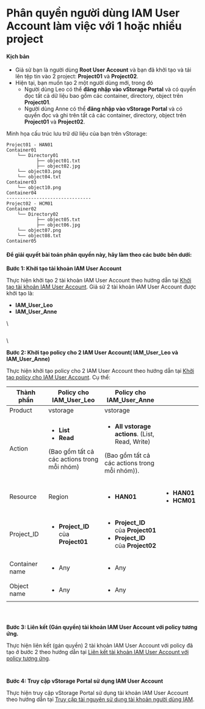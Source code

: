 # Phân quyền người dùng IAM User Account làm việc với 1 hoặc nhiều project

#### Kịch bản <a href="#phanquyennguoidungiamuseraccountlamviecvoi1hoacnhieuproject-kichban" id="phanquyennguoidungiamuseraccountlamviecvoi1hoacnhieuproject-kichban"></a>

* Giả sử bạn là người dùng **Root User Account** và bạn đã khởi tạo và tải lên tệp tin vào 2 project: **Project01** và **Project02**.
* Hiện tại, bạn muốn tạo 2 một người dùng mới, trong đó
  * Người dùng Leo có thể **đăng nhập vào vStorage Portal** và có quyền đọc tất cả dữ liệu bao gồm các container, directory, object trên **Project01**.
  * Người dùng Anne có thể **đăng nhập vào vStorage Portal** và có quyền đọc và ghi trên tất cả các container, directory, object trên **Project01** và **Project02**.

Minh họa cấu trúc lưu trữ dữ liệu của bạn trên vStorage:

```
Project01 - HAN01            
Container01                                          
    └── Directory01                                            
           ├── object01.txt                                
           ├── object02.jpg
    └── object03.png
    └── object04.txt
Container03
    └── object10.png
Container04
-------------------------------
Project02 - HCM01          
Container02
    └── Directory02                                            
           ├── object05.txt                                
           ├── object06.jpg
    └── object07.png
    └── object08.txt
Container05
```

#### Để giải quyết bài toán phân quyền này, hãy làm theo các bước bên dưới: <a href="#phanquyennguoidungiamuseraccountlamviecvoi1hoacnhieuproject-degiaiquyetbaitoanphanquyennay-haylamthe" id="phanquyennguoidungiamuseraccountlamviecvoi1hoacnhieuproject-degiaiquyetbaitoanphanquyennay-haylamthe"></a>

**Bước 1: Khởi tạo tài khoản IAM User Account**

Thực hiện khởi tạo 2 tài khoản IAM User Account theo hướng dẫn tại [Khởi tạo tài khoản IAM User Account](../../quan-ly-truy-cap/quan-ly-tai-khoan-truy-cap-vstorage/tai-khoan-nguoi-dung-iam/khoi-tao-tai-khoan-iam-user-account.md). Giả sử 2 tài khoản IAM User Account được khởi tạo là:

* **IAM\_User\_Leo**
* **IAM\_User\_Anne**

\


<figure><img src="https://docs.vngcloud.vn/download/attachments/64554004/image2023-9-19_10-59-55.png?version=1&#x26;modificationDate=1695095996000&#x26;api=v2" alt=""><figcaption></figcaption></figure>

\


**Bước 2: Khởi tạo policy cho 2 IAM User Account( IAM\_User\_Leo và IAM\_User\_Anne)**

Thực hiện khởi tạo policy cho 2 IAM User Account theo hướng dẫn tại [Khởi tạo policy cho IAM User Account](../../quan-ly-truy-cap/quan-ly-tai-khoan-truy-cap-vstorage/tai-khoan-nguoi-dung-iam/khoi-tao-policy-cho-iam-user-account.md). Cụ thể:

<table><thead><tr><th width="149">Thành phần</th><th width="260">Policy cho IAM_User_Leo</th><th width="215">Policy cho IAM_User_Anne</th><th></th></tr></thead><tbody><tr><td>Product</td><td>vstorage</td><td>vstorage</td><td></td></tr><tr><td>Action</td><td><ul><li><strong>List</strong></li><li><strong>Read</strong></li></ul><p>(Bao gồm tất cả các actions trong mỗi nhóm)</p></td><td><ul><li><strong>All vstorage actions</strong>. (List, Read, Write)</li></ul><p>(Bao gồm tất cả các actions trong mỗi nhóm)).</p></td><td></td></tr><tr><td>Resource</td><td>Region</td><td><ul><li><strong>HAN01</strong></li></ul></td><td><ul><li><strong>HAN01</strong></li><li><strong>HCM01</strong></li></ul></td></tr><tr><td>Project_ID</td><td><ul><li><strong>Project_ID</strong> của <strong>Project01</strong></li></ul></td><td><ul><li><strong>Project_ID</strong> của <strong>Project01</strong></li><li><strong>Project_ID</strong> của <strong>Project02</strong></li></ul></td><td></td></tr><tr><td>Container name</td><td><ul><li>Any</li></ul></td><td><ul><li>Any</li></ul></td><td></td></tr><tr><td>Object name</td><td><ul><li>Any</li></ul></td><td><ul><li>Any</li></ul></td><td></td></tr></tbody></table>

<figure><img src="https://docs.vngcloud.vn/download/attachments/64554004/image2023-10-9_10-24-26.png?version=1&#x26;modificationDate=1696821867000&#x26;api=v2" alt=""><figcaption></figcaption></figure>



<figure><img src="https://docs.vngcloud.vn/download/attachments/64554004/image2023-10-9_10-24-48.png?version=1&#x26;modificationDate=1696821890000&#x26;api=v2" alt=""><figcaption></figcaption></figure>



<figure><img src="https://docs.vngcloud.vn/download/attachments/64554004/image2023-10-9_10-28-46.png?version=1&#x26;modificationDate=1696822127000&#x26;api=v2" alt=""><figcaption></figcaption></figure>



**Bước 3: Liên kết (Gán quyền) tài khoản IAM User Account với policy tương ứng.**

Thực hiện liên kết (gán quyền) 2 tài khoản IAM User Account với policy đã tạo ở bước 2 theo hướng dẫn tại [Liên kết tài khoản IAM User Account với policy tương ứng](https://docs.vngcloud.vn/pages/viewpage.action?pageId=59804818).&#x20;

<figure><img src="https://docs.vngcloud.vn/download/attachments/64554004/image2023-10-9_10-34-15.png?version=1&#x26;modificationDate=1696822457000&#x26;api=v2" alt=""><figcaption></figcaption></figure>



<figure><img src="https://docs.vngcloud.vn/download/attachments/64554004/image2023-10-9_10-34-34.png?version=1&#x26;modificationDate=1696822475000&#x26;api=v2" alt=""><figcaption></figcaption></figure>



**Bước 4: Truy cập vStorage Portal sử dụng IAM User Account**

Thực hiện truy cập vStorage Portal sử dụng tài khoản IAM User Account theo hướng dẫn tại [Truy cập tài nguyên sử dụng tài khoản người dùng IAM](../../quan-ly-truy-cap/quan-ly-truy-cap-tai-nguyen-vstorage/truy-cap-tai-nguyen-su-dung-tai-khoan-nguoi-dung-iam.md).

<figure><img src="https://docs.vngcloud.vn/download/attachments/64554004/image2023-10-9_10-35-43.png?version=1&#x26;modificationDate=1696822544000&#x26;api=v2" alt=""><figcaption></figcaption></figure>

